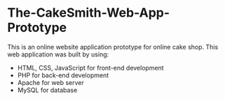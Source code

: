 # The-CakeSmith-Web-App-Prototype
This is an online website application prototype for online cake shop.
This web application was built by using:
- HTML, CSS, JavaScript for front-end development
- PHP for back-end development
- Apache for web server
- MySQL for database
